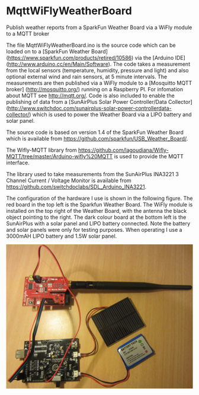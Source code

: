 # MqttWiFlyWeatherBoard
Publish weather reports from a SparkFun Weather Board via a WiFly module to a MQTT broker

The file MqttWiFlyWeatherBoard.ino is the source code which can be loaded on to a [SparkFun Weather Board] (https://www.sparkfun.com/products/retired/10586) via the [Arduino IDE] (http://www.arduino.cc/en/Main/Software). The code takes a measurement from the local sensors (temperature, humidity, pressure and light) and also optional external wind and rain sensors, at 5 minute intervals. The measurements are then published via a WiFly module to a [Mosquitto MQTT broker] (http://mosquitto.org/) running on a Raspberry PI. For infomation about MQTT see http://mqtt.org/. Code is also included to enable the publishing of data from a [SunAirPlus Solar Power Controller/Data Collector] (http://www.switchdoc.com/sunairplus-solar-power-controllerdata-collector/) which is used to power the Weather Board via a LIPO battery and solar panel.

The source code is based on version 1.4 of the SparkFun Weather Board which is available from https://github.com/sparkfun/USB_Weather_Board/.

The Wifly-MQTT library from https://github.com/lagoudiana/Wifly-MQTT/tree/master/Arduino-wifly%20MQTT is used to provide the MQTT interface.

The library used to take measurements from the SunAirPlus INA3221 3 Channel Current / Voltage Monitor is available from https://github.com/switchdoclabs/SDL_Arduino_INA3221.

The configuration of the hardware I use is shown in the following figure. The red board in the top left is the Sparkfun Weather Board. The WiFly module is installed on the top right of the Weather Board, with the antenna the black object pointing to the right. The dark colour board at the bottom left is the SunAirPlus with a solar panel and LIPO battery connected. Note the battery and solar panels were only for testing purposes. When operating I use a 3000mAH LIPO battery and 1.5W solar panel.

![Weather Station Hardware Components](images/WeatherStationComponents.JPG)
